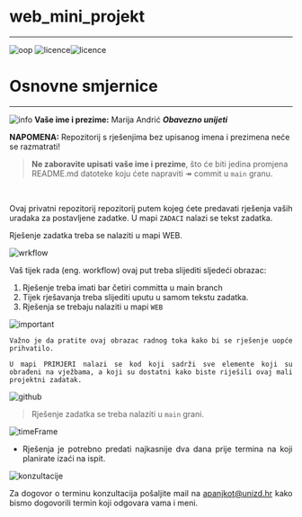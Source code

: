 # web_mini_projekt
---

![oop](https://img.shields.io/badge/web-active-brightgreen) ![licence](https://img.shields.io/badge/licence-%40SiT-blue)![licence](https://img.shields.io/badge/licence-%40OIZ-blue)

# Osnovne smjernice
---
![info](https://img.shields.io/badge/student-info-orange) **Vaše ime i prezime:** Marija Andrić ***Obavezno unijeti***


 **NAPOMENA:** Repozitorij s rješenjima bez upisanog imena i prezimena neće se razmatrati!

> **Ne zaboravite upisati vaše ime i prezime**, što će biti jedina promjena README.md datoteke koju ćete napraviti
> &Rarr; commit u `main` granu.

&nbsp;

<div style="text-align:justify">

Ovaj privatni repozitorij repozitorij putem kojeg ćete predavati rješenja vaših uradaka za postavljene
zadatke. U mapi `ZADACI` nalazi se tekst zadatka.


Rješenje zadatka treba se nalaziti u mapi WEB. 


![wrkflow](https://img.shields.io/badge/solutions-workflow-yellow?style=for-the-badge)

Vaš tijek rada (eng. workflow) ovaj put treba slijediti sljedeći obrazac:

1. Rješenje treba imati bar četiri committa u main branch
2. Tijek rješavanja treba slijediti uputu u samom tekstu zadatka.
3. Rješenja se trebaju nalaziti u mapi `WEB`


![important](https://img.shields.io/badge/important-IMPORTANT-red?style=for-the-badge&logo=ASKfm)

```
Važno je da pratite ovaj obrazac radnog toka kako bi se rješenje uopće prihvatilo.

U mapi PRIMJERI nalazi se kod koji sadrži sve elemente koji su obrađeni na vježbama, a koji su dostatni kako biste riješili ovaj mali projektni zadatak. 
```

![github](https://badgen.net/badge/icon/github?icon=github&label)

> Rješenje zadatka se treba nalaziti u ```main``` grani.

![timeFrame](https://img.shields.io/badge/TIME-FRAME-blue?style=for-the-badge&logo=appveyor)

 - Rješenja je potrebno predati najkasnije dva dana prije termina na koji planirate izaći na ispit.

![konzultacije](https://img.shields.io/github/followers/vNPro3s?label=Konzultacije&style=social)

Za dogovor o terminu konzultacija pošaljite mail na apanjkot@unizd.hr kako bismo dogovorili termin koji odgovara vama i
meni.

</div>
